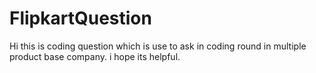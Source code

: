 # FlipkartQuestion

Hi this is coding question which is use to ask in coding round in multiple product base company. i hope its helpful.
